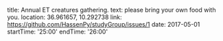 title: Annual ET creatures gathering.
text: please bring your own food with you.
location: 36.961657, 10.292738
link: https://github.com/HassenPy/studyGroup/issues/1
date: 2017-05-01
startTime: '25:00'
endTime: '26:00'
